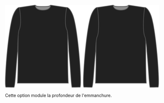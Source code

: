 ![Facteur de profondeur d''emmanchure pour Brian](./armholedepthfactor.svg)

Cette option module la profondeur de l'emmanchure.
